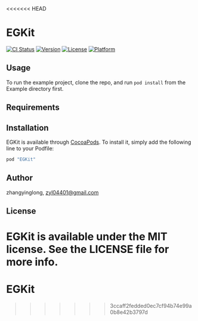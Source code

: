 <<<<<<< HEAD
# EGKit

[![CI Status](http://img.shields.io/travis/zhangyinglong/EGKit.svg?style=flat)](https://travis-ci.org/zhangyinglong/EGKit)
[![Version](https://img.shields.io/cocoapods/v/EGKit.svg?style=flat)](http://cocoapods.org/pods/EGKit)
[![License](https://img.shields.io/cocoapods/l/EGKit.svg?style=flat)](http://cocoapods.org/pods/EGKit)
[![Platform](https://img.shields.io/cocoapods/p/EGKit.svg?style=flat)](http://cocoapods.org/pods/EGKit)

## Usage

To run the example project, clone the repo, and run `pod install` from the Example directory first.

## Requirements

## Installation

EGKit is available through [CocoaPods](http://cocoapods.org). To install
it, simply add the following line to your Podfile:

```ruby
pod "EGKit"
```

## Author

zhangyinglong, zyl04401@gmail.com

## License

EGKit is available under the MIT license. See the LICENSE file for more info.
=======
# EGKit
>>>>>>> 3ccaff2fedded0ec7cf94b74e99a0b8e42b3797d
